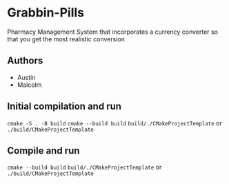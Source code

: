 # Grabbin-Pills
Pharmacy Management System that incorporates a currency converter so that you get the most realistic conversion

## Authors
- Austin
- Malcolm

## Initial compilation and run
`cmake -S . -B build`
`cmake --build build`
`build/./CMakeProjectTemplate` or `./build/CMakeProjectTemplate`

## Compile and run
`cmake --build build`
`build/./CMakeProjectTemplate` or `./build/CMakeProjectTemplate`